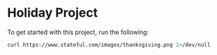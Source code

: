 Holiday Project
===============

To get started with this project, run the following:

```sh { interactive=false, mimeType=image/png }
curl https://www.stateful.com/images/thanksgiving.png 2>/dev/null
```

